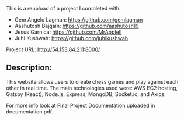 This is a reupload of a project I completed with:

- Gem Angelo Lagman: https://github.com/gemlagman
- Aashutosh Bajgain: https://github.com/aashutosh19
- Jesus Garnica: https://github.com/MrAppleII
- Juhi Kushwah: https://github.com/juhikushwah

Project URL: http://54.153.84.211:8000/

## Description:

This website allows users to create chess games and play against each other in real time.
The main technologies used were: AWS EC2 hosting, Gatsby (React), Node.js, Express, MongoDB, Socket.io, and Axios.

For more info look at Final Project Documentation uploaded in documentation pdf.
